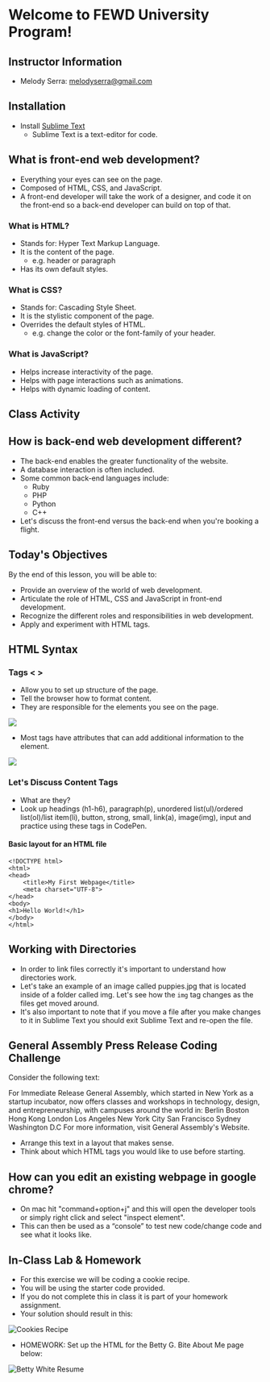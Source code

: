 # Welcome to FEWD University Program!

## Instructor Information
- Melody Serra: melodyserra@gmail.com

## Installation
- Install [Sublime Text](http://www.sublimetext.com/)
	- Sublime Text is a text-editor for code.  


## What is front-end web development?
- Everything your eyes can see on the page. 
- Composed of HTML, CSS, and JavaScript.
- A front-end developer will take the work of a designer, and code it on the front-end so a back-end developer can build on top of that. 

### What is HTML? 
- Stands for: Hyper Text Markup Language.
- It is the content of the page. 
	- e.g. header or paragraph
- Has its own default styles. 

### What is CSS?
- Stands for: Cascading Style Sheet. 
- It is the stylistic component of the page. 
- Overrides the default styles of HTML. 
	- e.g. change the color or the font-family of your header.

### What is JavaScript?
- Helps increase interactivity of the page. 
- Helps with page interactions such as animations. 
- Helps with dynamic loading of content. 

## Class Activity

## How is back-end web development different?
- The back-end enables the greater functionality of the website. 
- A database interaction is often included. 
- Some common back-end languages include:
	- Ruby
	- PHP
	- Python
	- C++
- Let's discuss the front-end versus the back-end when you're booking a flight.  


## Today's Objectives

By the end of this lesson, you will be able to:

- Provide an overview of the world of web development. 
- Articulate the role of HTML, CSS and JavaScript in front-end development.
- Recognize the different roles and responsibilities in web development.
- Apply and experiment with HTML tags.

## HTML Syntax

### Tags < >
- Allow you to set up structure of the page. 
- Tell the browser how to format content. 
- They are responsible for the elements you see on the page. 


![](img/tags.png)

- Most tags have attributes that can add additional information to the element.

![](img/tags_attributes.png)

### Let's Discuss Content Tags

- What are they?
- Look up headings (h1-h6), paragraph(p), unordered list(ul)/ordered list(ol)/list item(li), button, strong, small, link(a), image(img), input and practice using these tags in CodePen. 


#### Basic layout for an HTML file

```
<!DOCTYPE html>
<html>
<head>
	<title>My First Webpage</title>
	<meta charset="UTF-8">
</head>
<body>
<h1>Hello World!</h1>
</body>
</html>

```
## Working with Directories
- In order to link files correctly it's important to understand how directories work.
- Let's take an example of an image called puppies.jpg that is located inside of a folder called img. Let's see how the `img` tag changes as the files get moved around.
- It's also important to note that if you move a file after you make changes to it in Sublime Text you should exit Sublime Text and re-open the file.

## General Assembly Press Release Coding Challenge

Consider the following text:

For Immediate Release General Assembly, which started in New York as a startup incubator, now offers classes and workshops in technology, design, and entrepreneurship, with campuses around the world in: Berlin Boston Hong Kong London Los Angeles New York City San Francisco Sydney Washington D.C For more information, visit General Assembly's Website.

- Arrange this text in a layout that makes sense. 
- Think about which HTML tags you would like to use before starting. 



## How can you edit an existing webpage in google chrome?
- On mac hit "command+option+j" and this will open the developer tools or simply right click and select "inspect element". 
- This can then be used as a “console” to test new code/change code and see what it looks like. 



## In-Class Lab & Homework
- For this exercise we will be coding a cookie recipe. 
- You will be using the starter code provided. 
- If you do not complete this in class it is part of your homework assignment. 
- Your solution should result in this:

![Cookies Recipe](img/cookies.png)

- HOMEWORK: Set up the HTML for the Betty G. Bite About Me page below:

![Betty White Resume](img/WendyBite_AboutMe.png)




